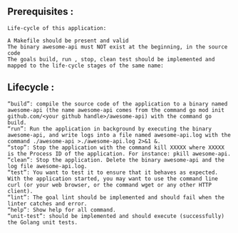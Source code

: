 ## Prerequisites :
    Life-cycle of this application:

    A Makefile should be present and valid
    The binary awesome-api must NOT exist at the beginning, in the source code
    The goals build, run , stop, clean test should be implemented and mapped to the life-cycle stages of the same name:

## Lifecycle :
    “build”: compile the source code of the application to a binary named awesome-api (the name awesome-api comes from the command go mod init github.com/<your github handle>/awesome-api) with the command go build.
    “run”: Run the application in background by executing the binary awesome-api, and write logs into a file named awesome-api.log with the command ./awesome-api >./awesome-api.log 2>&1 &.
    “stop”: Stop the application with the command kill XXXXX where XXXXX is the Process ID of the application. For instance: pkill awesome-api.
    “clean”: Stop the application. Delete the binary awesome-api and the log file awesome-api.log.
    “test”: You want to test it to ensure that it behaves as expected. With the application started, you may want to use the command line curl (or your web browser, or the command wget or any other HTTP client).
    “lint”: The goal lint should be implemented and should fail when the linter catches and error.
    “help”: Show help for all command.
    “unit-test”: should be implemented and should execute (successfully) the Golang unit tests.
